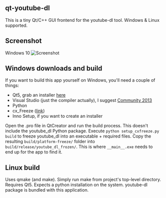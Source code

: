 qt-youtube-dl
-------------

This is a tiny Qt/C++ GUI frontend for the youtube-dl tool.
Windows & Linux supported.


Screenshot
----------

Windows 10
![Screenshot](http://matejd.github.io/qt-youtube-dl/qt-youtube-dl-screenshot-win10.png)



Windows downloads and build
---------------------------

If you want to build this app yourself on Windows, you'll need a couple of things:
- Qt5, grab an installer [here](http://www.qt.io/download-open-source/)
- Visual Studio (just the compiler actually), I suggest [Community 2013](http://www.visualstudio.com/en-us/products/visual-studio-community-vs)
- Python
- cx\_Freeze ([link](http://cx-freeze.sourceforge.net/))
- Inno Setup, if you want to create an installer

Open the .pro file in QtCreator and run the build process. This doesn't include
the youtube\_dl Python package. Execute ```python setup_cxfreeze.py build``` to
freeze youtube\_dl into an executable + required files. Copy the resulting
```build/platform-freeze/``` folder into ```build/release/youtube_dl_frozen/```. This
is where ```__main__.exe``` needs to end up for the app to find it.



Linux build
-----------

Uses qmake (and make). Simply run make from project's top-level directory.
Requires Qt5. Expects a python installation on the system. youtube-dl package
is bundled with this application.
